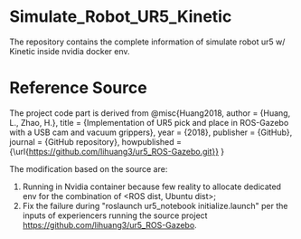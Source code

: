 # Simulate_Robot_UR5_Kinetic
The repository contains the complete information of simulate robot ur5 w/ Kinetic inside nvidia docker env.

# Reference Source
The project code part is derived from 
  @misc{Huang2018,
    author = {Huang, L., Zhao, H.},
    title = {Implementation of UR5 pick and place in ROS-Gazebo with a USB cam and vacuum grippers},
    year = {2018},
    publisher = {GitHub},
    journal = {GitHub repository},
    howpublished = {\url{https://github.com/lihuang3/ur5_ROS-Gazebo.git}}
  }

The modification based on the source are:
1. Running in Nvidia container because few reality to allocate dedicated env for the combination of <ROS dist, Ubuntu dist>;
2. Fix the failure during "roslaunch ur5_notebook initialize.launch" per the inputs of experiencers running the source project https://github.com/lihuang3/ur5_ROS-Gazebo.
